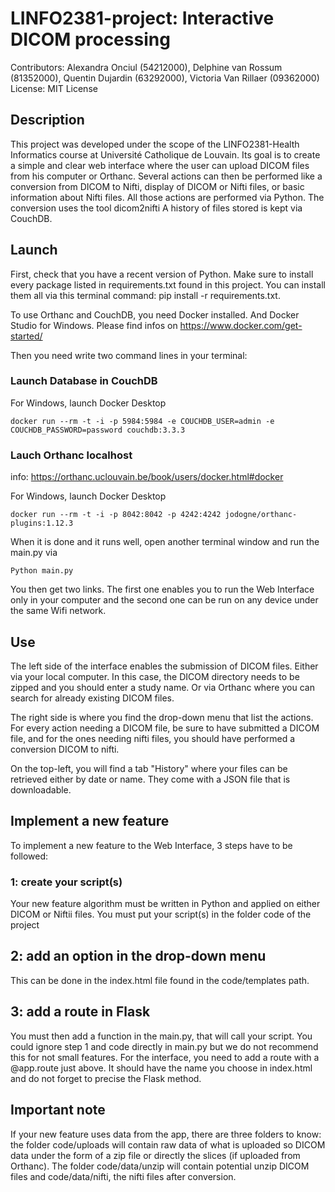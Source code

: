 # LINFO2381-project: Interactive DICOM processing
Contributors: Alexandra Onciul (54212000), Delphine van Rossum (81352000), Quentin Dujardin (63292000), Victoria Van Rillaer (09362000)
License: MIT License

## Description

This project was developed under the scope of the LINFO2381-Health Informatics course at Université Catholique de Louvain. Its goal is to create a simple and clear web interface where the user can upload DICOM files from his computer or Orthanc. Several actions can then be performed like a conversion from DICOM to Nifti, display of DICOM or Nifti files, or basic information about Nifti files. All those actions are performed via Python. The conversion uses the tool dicom2nifti A history of files stored is kept via CouchDB. 


## Launch

First, check that you have a recent version of Python. Make sure to install every package listed in requirements.txt found in this project. You can install them all via this terminal command: pip install -r requirements.txt. 

To use Orthanc and CouchDB, you need Docker installed. And Docker Studio for Windows. Please find infos on https://www.docker.com/get-started/

Then you need write two command lines in your terminal: 

### Launch Database in CouchDB
  For Windows, launch Docker Desktop
  
    docker run --rm -t -i -p 5984:5984 -e COUCHDB_USER=admin -e COUCHDB_PASSWORD=password couchdb:3.3.3

### Lauch Orthanc localhost

info: https://orthanc.uclouvain.be/book/users/docker.html#docker
  
For Windows, launch Docker Desktop

    docker run --rm -t -i -p 8042:8042 -p 4242:4242 jodogne/orthanc-plugins:1.12.3

When it is done and it runs well, open another terminal window and run the main.py via

	Python main.py

You then get two links. The first one enables you to run the Web Interface only in your computer and the second one can be run on any device under the same Wifi network. 

## Use

The left side of the interface enables the submission of DICOM files. Either via your local computer. In this case, the DICOM directory needs to be zipped and you should enter a study name. Or via Orthanc where you can search for already existing DICOM files. 

The right side is where you find the drop-down menu that list the actions. For every action needing a DICOM file, be sure to have submitted a DICOM file, and for the ones needing nifti files, you should have performed a conversion DICOM to nifti. 

On the top-left, you will find a tab "History" where your files can be retrieved either by date or name. They come with a JSON file that is downloadable. 

## Implement a new feature

To implement a new feature to the Web Interface, 3 steps have to be followed:

### 1: create your script(s)

Your new feature algorithm must be written in Python and applied on either DICOM or Niftii files. You must put your script(s) in the folder code of the project

## 2: add an option in the drop-down menu

This can be done in the index.html file found in the code/templates path. 

## 3: add a route in Flask

You must then add a function in the main.py, that will call your script. You could ignore step 1 and code directly in main.py but we do not recommend this for not small features. For the interface, you need to add a route with a @app.route just above. It should have the name you choose in index.html and do not forget to precise the Flask method. 

## Important note

If your new feature uses data from the app, there are three folders to know: the folder code/uploads will contain raw data of what is uploaded so DICOM data under the form of a zip file or directly the slices (if uploaded from Orthanc). The folder code/data/unzip will contain potential unzip DICOM files and code/data/nifti, the nifti files after conversion. 
